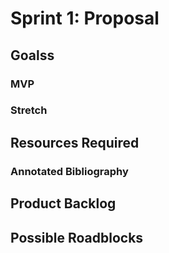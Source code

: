 # Sprint 1: Proposal

## Goalss

### MVP

### Stretch

## Resources Required

### Annotated Bibliography


## Product Backlog

## Possible Roadblocks
